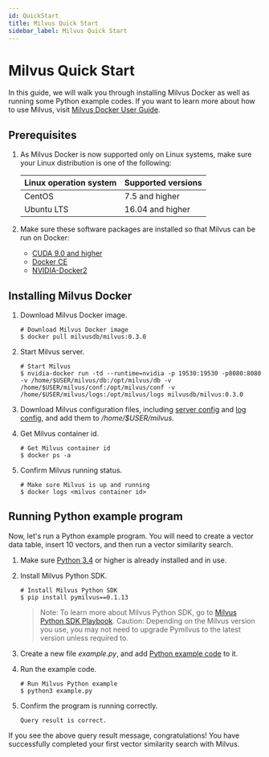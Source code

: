 ```yaml
---
id: QuickStart
title: Milvus Quick Start
sidebar_label: Milvus Quick Start
---
```


#  Milvus Quick Start

In this guide, we will walk you through installing Milvus Docker as well as running some Python example codes. If you want to learn more about how to use Milvus, visit [Milvus Docker User Guide](../userguide/preface.md).

## Prerequisites

1. As Milvus Docker is now supported only on Linux systems, make sure your Linux distribution is one of the following:

   | Linux operation system | Supported versions          |
   | :--------------------- | :--------------- |
   | CentOS                 | 7.5 and higher   |
   | Ubuntu LTS             | 16.04 and higher |

2. Make sure these software packages are installed so that Milvus can be run on Docker:

   - [CUDA 9.0 and higher]( https://docs.nvidia.com/cuda/cuda-installation-guide-linux/index.html)
   - [Docker CE]( https://docs.docker.com/install/)
   - [NVIDIA-Docker2](https://github.com/NVIDIA/nvidia-docker)

## Installing Milvus Docker

1. Download Milvus Docker image.

   ```shell
   # Download Milvus Docker image
   $ docker pull milvusdb/milvus:0.3.0
   ```

2. Start Milvus server.

   ```shell
   # Start Milvus
   $ nvidia-docker run -td --runtime=nvidia -p 19530:19530 -p8080:8080 -v /home/$USER/milvus/db:/opt/milvus/db -v /home/$USER/milvus/conf:/opt/milvus/conf -v /home/$USER/milvus/logs:/opt/milvus/logs milvusdb/milvus:0.3.0

   ```
3. Download Milvus configuration files, including [server config](https://github.com/milvus-io/docs/blob/branch-0.3.0/assets/server_config.yaml) and [log config](https://github.com/milvus-io/docs/blob/branch-0.3.0/assets/log_config.conf), and add them to */home/$USER/milvus*.

4. Get Milvus container id.

   ```shell
   # Get Milvus container id
   $ docker ps -a
   ```

5. Confirm Milvus running status.

   ```shell
   # Make sure Milvus is up and running
   $ docker logs <milvus container id>
   ```

## Running Python example program

Now, let's run a Python example program. You will need to create a vector data table, insert 10 vectors, and then run a vector similarity search.

1. Make sure [Python 3.4](https://www.python.org/downloads/) or higher is already installed and in use.

2. Install Milvus Python SDK.

   ```shell
   # Install Milvus Python SDK
   $ pip install pymilvus==0.1.13
   ```

   > Note: To learn more about Milvus Python SDK, go to [Milvus Python SDK Playbook](https://pypi.org/project/pymilvus). 
   > Caution: Depending on the Milvus version you use, you may not need to upgrade Pymilvus to the latest version unless required to.

3. Create a new file *example.py*, and add [Python example code](https://github.com/milvus-io/pymilvus/blob/branch-0.3.0/examples/example.py) to it.

4. Run the example code.

   ```shell
   # Run Milvus Python example
   $ python3 example.py
   ```

5. Confirm the program is running correctly.

   ```shell
   Query result is correct.
   ```

If you see the above query result message, congratulations! You have successfully completed your first vector similarity search with Milvus.


